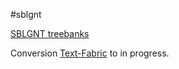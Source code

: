 #sblgnt

[SBLGNT treebanks](https://github.com/biblicalhumanities/greek-new-testament/tree/master/syntax-trees/sblgnt)

Conversion
[Text-Fabric](/ETCBC/text-fabric.wiki/Home)
to in progress.
